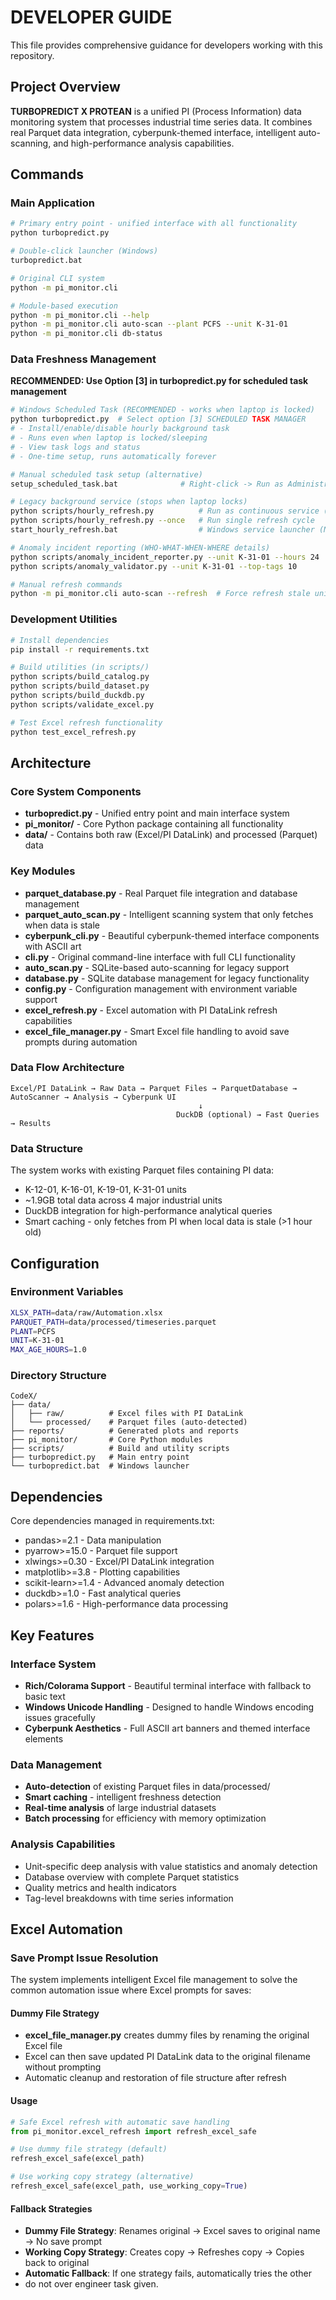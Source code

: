 # DEVELOPER GUIDE

This file provides comprehensive guidance for developers working with this repository.

## Project Overview

**TURBOPREDICT X PROTEAN** is a unified PI (Process Information) data monitoring system that processes industrial time series data. It combines real Parquet data integration, cyberpunk-themed interface, intelligent auto-scanning, and high-performance analysis capabilities.

## Commands

### Main Application
```bash
# Primary entry point - unified interface with all functionality
python turbopredict.py

# Double-click launcher (Windows)
turbopredict.bat

# Original CLI system
python -m pi_monitor.cli

# Module-based execution
python -m pi_monitor.cli --help
python -m pi_monitor.cli auto-scan --plant PCFS --unit K-31-01
python -m pi_monitor.cli db-status
```

### Data Freshness Management

**RECOMMENDED: Use Option [3] in turbopredict.py for scheduled task management**

```bash
# Windows Scheduled Task (RECOMMENDED - works when laptop is locked)
python turbopredict.py  # Select option [3] SCHEDULED TASK MANAGER
# - Install/enable/disable hourly background task
# - Runs even when laptop is locked/sleeping
# - View task logs and status
# - One-time setup, runs automatically forever

# Manual scheduled task setup (alternative)
setup_scheduled_task.bat              # Right-click -> Run as Administrator

# Legacy background service (stops when laptop locks)
python scripts/hourly_refresh.py          # Run as continuous service (NOT RECOMMENDED)
python scripts/hourly_refresh.py --once   # Run single refresh cycle
start_hourly_refresh.bat                  # Windows service launcher (NOT RECOMMENDED)

# Anomaly incident reporting (WHO-WHAT-WHEN-WHERE details)
python scripts/anomaly_incident_reporter.py --unit K-31-01 --hours 24  # Detailed incident report
python scripts/anomaly_validator.py --unit K-31-01 --top-tags 10       # Tag validation analysis

# Manual refresh commands
python -m pi_monitor.cli auto-scan --refresh  # Force refresh stale units
```

### Development Utilities
```bash
# Install dependencies
pip install -r requirements.txt

# Build utilities (in scripts/)
python scripts/build_catalog.py
python scripts/build_dataset.py
python scripts/build_duckdb.py
python scripts/validate_excel.py

# Test Excel refresh functionality
python test_excel_refresh.py
```

## Architecture

### Core System Components
- **turbopredict.py** - Unified entry point and main interface system
- **pi_monitor/** - Core Python package containing all functionality
- **data/** - Contains both raw (Excel/PI DataLink) and processed (Parquet) data

### Key Modules
- **parquet_database.py** - Real Parquet file integration and database management
- **parquet_auto_scan.py** - Intelligent scanning system that only fetches when data is stale
- **cyberpunk_cli.py** - Beautiful cyberpunk-themed interface components with ASCII art
- **cli.py** - Original command-line interface with full CLI functionality
- **auto_scan.py** - SQLite-based auto-scanning for legacy support
- **database.py** - SQLite database management for legacy functionality
- **config.py** - Configuration management with environment variable support
- **excel_refresh.py** - Excel automation with PI DataLink refresh capabilities
- **excel_file_manager.py** - Smart Excel file handling to avoid save prompts during automation

### Data Flow Architecture
```
Excel/PI DataLink → Raw Data → Parquet Files → ParquetDatabase → AutoScanner → Analysis → Cyberpunk UI
                                          ↓
                                     DuckDB (optional) → Fast Queries → Results
```

### Data Structure
The system works with existing Parquet files containing PI data:
- K-12-01, K-16-01, K-19-01, K-31-01 units
- ~1.9GB total data across 4 major industrial units
- DuckDB integration for high-performance analytical queries
- Smart caching - only fetches from PI when local data is stale (>1 hour old)

## Configuration

### Environment Variables
```bash
XLSX_PATH=data/raw/Automation.xlsx
PARQUET_PATH=data/processed/timeseries.parquet
PLANT=PCFS
UNIT=K-31-01
MAX_AGE_HOURS=1.0
```

### Directory Structure
```
CodeX/
├── data/
│   ├── raw/          # Excel files with PI DataLink
│   └── processed/    # Parquet files (auto-detected)
├── reports/          # Generated plots and reports
├── pi_monitor/       # Core Python modules
├── scripts/          # Build and utility scripts
├── turbopredict.py   # Main entry point
└── turbopredict.bat  # Windows launcher
```

## Dependencies

Core dependencies managed in requirements.txt:
- pandas>=2.1 - Data manipulation
- pyarrow>=15.0 - Parquet file support
- xlwings>=0.30 - Excel/PI DataLink integration
- matplotlib>=3.8 - Plotting capabilities
- scikit-learn>=1.4 - Advanced anomaly detection
- duckdb>=1.0 - Fast analytical queries
- polars>=1.6 - High-performance data processing

## Key Features

### Interface System
- **Rich/Colorama Support** - Beautiful terminal interface with fallback to basic text
- **Windows Unicode Handling** - Designed to handle Windows encoding issues gracefully
- **Cyberpunk Aesthetics** - Full ASCII art banners and themed interface elements

### Data Management
- **Auto-detection** of existing Parquet files in data/processed/
- **Smart caching** - intelligent freshness detection
- **Real-time analysis** of large industrial datasets
- **Batch processing** for efficiency with memory optimization

### Analysis Capabilities
- Unit-specific deep analysis with value statistics and anomaly detection
- Database overview with complete Parquet statistics
- Quality metrics and health indicators
- Tag-level breakdowns with time series information

## Excel Automation

### Save Prompt Issue Resolution
The system implements intelligent Excel file management to solve the common automation issue where Excel prompts for saves:

#### Dummy File Strategy
- **excel_file_manager.py** creates dummy files by renaming the original Excel file
- Excel can then save updated PI DataLink data to the original filename without prompting
- Automatic cleanup and restoration of file structure after refresh

#### Usage
```python
# Safe Excel refresh with automatic save handling
from pi_monitor.excel_refresh import refresh_excel_safe

# Use dummy file strategy (default)
refresh_excel_safe(excel_path)

# Use working copy strategy (alternative)
refresh_excel_safe(excel_path, use_working_copy=True)
```

#### Fallback Strategies
- **Dummy File Strategy**: Renames original → Excel saves to original name → No save prompt
- **Working Copy Strategy**: Creates copy → Refreshes copy → Copies back to original
- **Automatic Fallback**: If one strategy fails, automatically tries the other
- do not over engineer task given.